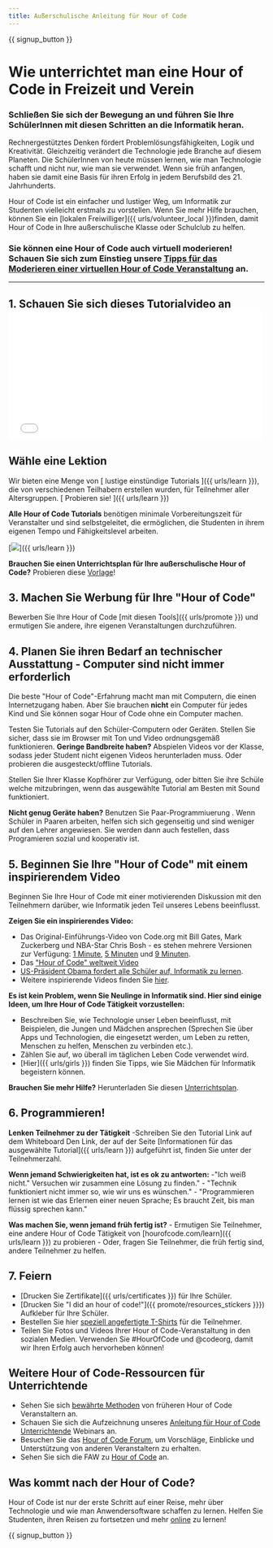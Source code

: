 ```yaml
---
title: Außerschulische Anleitung für Hour of Code
---
```


{{ signup_button }}

# Wie unterrichtet man eine Hour of Code in Freizeit und Verein

### Schließen Sie sich der Bewegung an und führen Sie Ihre SchülerInnen mit diesen Schritten an die Informatik heran.

Rechnergestütztes Denken fördert Problemlösungsfähigkeiten, Logik und Kreativität. Gleichzeitig verändert die Technologie jede Branche auf diesem Planeten. Die SchülerInnen von heute müssen lernen, wie man Technologie schafft und nicht nur, wie man sie verwendet. Wenn sie früh anfangen, haben sie damit eine Basis für ihren Erfolg in jedem Berufsbild des 21. Jahrhunderts.

Hour of Code ist ein einfacher und lustiger Weg, um Informatik zur Studenten vielleicht erstmals zu vorstellen. Wenn Sie mehr Hilfe brauchen, können Sie ein [lokalen Freiwilliger]({{ urls/volunteer_local }})finden, damit Hour of Code in Ihre außerschulische Klasse oder Schulclub zu helfen.

### Sie können eine Hour of Code auch virtuell moderieren! Schauen Sie sich zum Einstieg unsere [Tipps für das Moderieren einer virtuellen Hour of Code Veranstaltung](https://hourofcode.com/us/how-to/virtual) an.

* * *

## 1. Schauen Sie sich dieses Tutorialvideo an <iframe width="500" height="255" src="//www.youtube.com/embed/SrnvvWDm73k" frameborder="0" allowfullscreen mark="crwd-mark"></iframe> 

## Wähle eine Lektion

Wir bieten eine Menge von [ lustige einstündige Tutorials ]({{ urls/learn }}), die von verschiedenen Teilhabern erstellen wurden, für Teilnehmer aller Altersgruppen. [ Probieren sie! ]({{ urls/learn }})

**Alle Hour of Code Tutorials** benötigen minimale Vorbereitungszeit für Veranstalter und sind selbstgeleitet, die ermöglichen, die Studenten in ihrem eigenen Tempo und Fähigkeitslevel arbeiten.

[![](/images/fit-700/tutorials.png)]({{ urls/learn }})

**Brauchen Sie einen Unterrichtsplan für Ihre außerschulische Hour of Code?** Probieren diese [Vorlage](/files/AfterschoolEducatorLessonPlanOutline.docx)!

## 3. Machen Sie Werbung für Ihre "Hour of Code"

Bewerben Sie Ihre Hour of Code [mit diesen Tools]({{ urls/promote }}) und ermutigen Sie andere, ihre eigenen Veranstaltungen durchzuführen.

## 4. Planen Sie ihren Bedarf an technischer Ausstattung - Computer sind nicht immer erforderlich

Die beste "Hour of Code"-Erfahrung macht man mit Computern, die einen Internetzugang haben. Aber Sie brauchen **nicht** ein Computer für jedes Kind und Sie können sogar Hour of Code ohne ein Computer machen.

Testen Sie Tutorials auf den Schüler-Computern oder Geräten. Stellen Sie sicher, dass sie im Browser mit Ton und Video ordnungsgemäß funktionieren. **Geringe Bandbreite haben?** Abspielen Videos vor der Klasse, sodass jeder Student nicht eigenen Videos herunterladen muss. Oder probieren die ausgesteckt/offline Tutorials.

Stellen Sie Ihrer Klasse Kopfhörer zur Verfügung, oder bitten Sie ihre Schüle welche mitzubringen, wenn das ausgewählte Tutorial am Besten mit Sound funktioniert.

**Nicht genug Geräte haben?** Benutzen Sie [](https://www.youtube.com/watch?v=vgkahOzFH2Q)Paar-Programmiuerung </a>. Wenn Schüler in Paaren arbeiten, helfen sich sich gegenseitig und sind weniger auf den Lehrer angewiesen. Sie werden dann auch festellen, dass Programieren sozial und kooperativ ist.

## 5. Beginnen Sie Ihre "Hour of Code" mit einem inspirierendem Video

Beginnen Sie Ihre Hour of Code mit einer motivierenden Diskussion mit den Teilnehmern darüber, wie Informatik jeden Teil unseres Lebens beeinflusst.

**Zeigen Sie ein inspirierendes Video:**

- Das Original-Einführungs-Video von Code.org mit Bill Gates, Mark Zuckerberg und NBA-Star Chris Bosh - es stehen mehrere Versionen zur Verfügung: [1 Minute](https://www.youtube.com/watch?v=qYZF6oIZtfc), [5 Minuten](https://www.youtube.com/watch?v=nKIu9yen5nc) und [9 Minuten](https://www.youtube.com/watch?v=dU1xS07N-FA).
- Das ["Hour of Code" weltweit Video](https://www.youtube.com/watch?v=KsOIlDT145A)
- [US-Präsident Obama fordert alle Schüler auf, Informatik zu lernen](https://www.youtube.com/watch?v=6XvmhE1J9PY).
- Weitere inspirierende Videos finden Sie [ hier](https://www.youtube.com/playlist?list=PLzdnOPI1iJNfpD8i4Sx7U0y2MccnrNZuP).

**Es ist kein Problem, wenn Sie Neulinge in Informatik sind. Hier sind einige Ideen, um Ihre Hour of Code Tätigkeit vorzustellen:**

- Beschreiben Sie, wie Technologie unser Leben beeinflusst, mit Beispielen, die Jungen und Mädchen ansprechen (Sprechen Sie über Apps und Technologien, die eingesetzt werden, um Leben zu retten, Menschen zu helfen, Menschen zu verbinden etc.).
- Zählen Sie auf, wo überall im täglichen Leben Code verwendet wird.
- [Hier]({{ urls/girls }}) finden Sie Tipps, wie Sie Mädchen für Informatik begeistern können.

**Brauchen Sie mehr Hilfe?** Herunterladen Sie diesen [Unterrichtsplan](/files/AfterschoolEducatorLessonPlanOutline.docx).

## 6. Programmieren!

**Lenken Teilnehmer zu der Tätigkeit** -Schreiben Sie den Tutorial Link auf dem Whiteboard Den Link, der auf der Seite [Informationen für das ausgewählte Tutorial]({{ urls/learn }}) aufgeführt ist, finden Sie unter der Teilnehmerzahl.

**Wenn jemand Schwierigkeiten hat, ist es ok zu antworten:** -"Ich weiß nicht." Versuchen wir zusammen eine Lösung zu finden." - "Technik funktioniert nicht immer so, wie wir uns es wünschen." - "Programmieren lernen ist wie das Erlernen einer neuen Sprache; Es braucht Zeit, bis man flüssig sprechen kann."

**Was machen Sie, wenn jemand früh fertig ist?** - Ermutigen Sie Teilnehmer, eine andere Hour of Code Tätigkeit von [hourofcode.com/learn]({{ urls/learn }}) zu probieren - Oder, fragen Sie Teilnehmer, die früh fertig sind, andere Teilnehmer zu helfen.

## 7. Feiern

- [Drucken Sie Zertifikate]({{ urls/certificates }}) für Ihre Schüler.
- [Drucken Sie "I did an hour of code!"]({{ promote/resources_stickers }}}) Aufkleber für Ihre Schüler.
- Bestellen Sie hier [speziell angefertigte T-Shirts](http://blog.code.org/post/132608499493/hour-of-code-shirts-and-more) für die Teilnehmer.
- Teilen Sie Fotos und Videos Ihrer Hour of Code-Veranstaltung in den sozialen Medien. Verwenden Sie #HourOfCode und @codeorg, damit wir Ihren Erfolg auch hervorheben können!

## Weitere Hour of Code-Ressourcen für Unterrichtende

- Sehen Sie sich [bewährte Methoden](http://www.slideshare.net/TeachCode/hour-of-code-best-practices-for-successful-educators-51273466) von früheren Hour of Code Veranstaltern an.
- Schauen Sie sich die Aufzeichnung unseres [Anleitung für Hour of Code Unterrichtende](https://youtu.be/EJeMeSW2-Mw) Webinars an.
- Besuchen Sie das [Hour of Code Forum](http://forum.code.org/c/plc/hour-of-code), um Vorschläge, Einblicke und Unterstützung von anderen Veranstaltern zu erhalten.
- Sehen Sie sich die FAW zu [Hour of Code](https://support.code.org/hc/en-us/categories/200147083-Hour-of-Code) an.

## Was kommt nach der Hour of Code?

Hour of Code ist nur der erste Schritt auf einer Reise, mehr über Technologie und wie man Anwendersoftware schaffen zu lernen. Helfen Sie Studenten, ihren Reisen zu fortsetzen und mehr [online](/beyond) zu lernen!

{{ signup_button }}